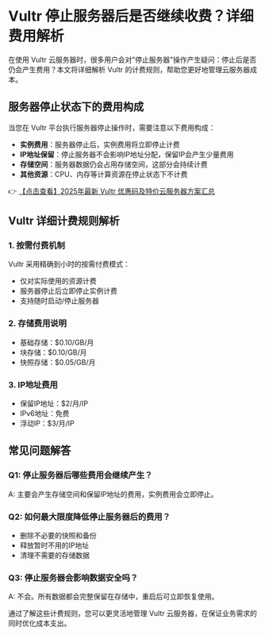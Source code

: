 # Vultr 停止服务器后是否继续收费？详细费用解析

在使用 Vultr 云服务器时，很多用户会对"停止服务器"操作产生疑问：停止后是否仍会产生费用？本文将详细解析 Vultr 的计费规则，帮助您更好地管理云服务器成本。

## 服务器停止状态下的费用构成

当您在 Vultr 平台执行服务器停止操作时，需要注意以下费用构成：

- **实例费用**：服务器停止后，实例费用将立即停止计费
- **IP地址保留**：停止服务器不会影响IP地址分配，保留IP会产生少量费用
- **存储空间**：服务器数据仍会占用存储空间，这部分会持续计费
- **其他资源**：CPU、内存等计算资源在停止状态下不计费

👉 [【点击查看】2025年最新 Vultr 优惠码及特价云服务器方案汇总](https://bit.ly/VuLtr)

## Vultr 详细计费规则解析

### 1. 按需付费机制
Vultr 采用精确到小时的按需付费模式：
- 仅对实际使用的资源计费
- 服务器停止后立即停止实例计费
- 支持随时启动/停止服务器

### 2. 存储费用说明
- 基础存储：$0.10/GB/月
- 块存储：$0.10/GB/月
- 快照存储：$0.05/GB/月

### 3. IP地址费用
- 保留IP地址：$2/月/IP
- IPv6地址：免费
- 浮动IP：$3/月/IP

## 常见问题解答

### Q1: 停止服务器后哪些费用会继续产生？
A: 主要会产生存储空间和保留IP地址的费用，实例费用会立即停止。

### Q2: 如何最大限度降低停止服务器后的费用？
- 删除不必要的快照和备份
- 释放暂时不用的IP地址
- 清理不需要的存储数据

### Q3: 停止服务器会影响数据安全吗？
A: 不会。所有数据都会完整保留在存储中，重启后可立即恢复使用。

通过了解这些计费规则，您可以更灵活地管理 Vultr 云服务器，在保证业务需求的同时优化成本支出。